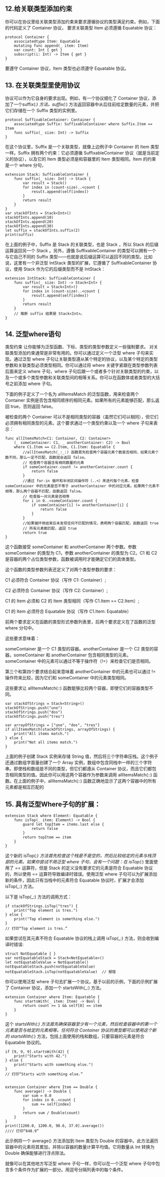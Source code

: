 ## 12.给关联类型添加约束

你可以在协议里给关联类型添加约束来要求遵循协议的类型满足约束。例如，下面的代码定义了 Container 协议， 要求关联类型 Item 必须遵循 Equatable 协议：

```
protocol Container {
    associatedtype Item: Equatable
    mutating func append(_ item: Item)
    var count: Int { get }
    subscript(i: Int) -> Item { get }
}
```

要遵守 Container 协议，Item 类型也必须遵守 Equatable 协议。

## 13. 在关联类型里使用协议

协议可以作为它自身的要求出现。例如，有一个协议细化了 Container 协议，添加了一个suffix(_:) 方法。suffix(_:) 方法返回容器中从后往前给定数量的元素，并把它们存储在一个 Suffix 类型的实例里。
```
protocol SuffixableContainer: Container {
    associatedtype Suffix: SuffixableContainer where Suffix.Item == Item
    func suffix(_ size: Int) -> Suffix
}
```

在这个协议里，Suffix 是一个关联类型，就像上边例子中 Container 的 Item 类型一样。Suffix 拥有两个约束：它必须遵循 SuffixableContainer 协议（就是当前定义的协议），以及它的 Item 类型必须是和容器里的 Item 类型相同。Item 的约束是一个 where 分句，

```
extension Stack: SuffixableContainer {
    func suffix(_ size: Int) -> Stack {
        var result = Stack()
        for index in (count-size)..<count {
            result.append(self[index])
        }
        return result
    }
}
var stackOfInts = Stack<Int>()
stackOfInts.append(10)
stackOfInts.append(20)
stackOfInts.append(30)
let suffix = stackOfInts.suffix(2)
print(suffix)
```

在上面的例子中，Suffix 是 Stack 的关联类型，也是 Stack ，所以 Stack 的后缀运算返回另一个 Stack 。另外，遵循 SuffixableContainer 的类型可以拥有一个与它自己不同的 Suffix 类型——也就是说后缀运算可以返回不同的类型。比如说，这里有一个非泛型 IntStack 类型的扩展，它遵循了 SuffixableContainer 协议，使用 Stack<Int> 作为它的后缀类型而不是 IntStack：
 
```
extension IntStack: SuffixableContainer {
    func suffix(_ size: Int) -> Stack<Int> {
        var result = Stack<Int>()
        for index in (count-size)..<count {
            result.append(self[index])
        }
        return result
    }
    // 推断 suffix 结果是 Stack<Int>。
}
```

 ## 14. 泛型where语句
 
 类型约束 让你能够为泛型函数、下标、类型的类型参数定义一些强制要求。
 对关联类型添加约束通常是非常有用的。你可以通过定义一个泛型 where 子句来实现。通过泛型 where 子句让关联类型遵从某个特定的协议，以及某个特定的类型参数和关联类型必须类型相同。你可以通过将 where 关键字紧跟在类型参数列表后面来定义 where 子句，where 子句后跟一个或者多个针对关联类型的约束，以及一个或多个类型参数和关联类型间的相等关系。你可以在函数体或者类型的大括号之前添加 where 子句。
 
下面的例子定义了一个名为 allItemsMatch 的泛型函数，用来检查两个 Container 实例是否包含相同顺序的相同元素。如果所有的元素能够匹配，那么返回 true，否则返回 false。

被检查的两个 Container 可以不是相同类型的容器（虽然它们可以相同），但它们必须拥有相同类型的元素。这个要求通过一个类型约束以及一个 where 子句来表示：

```
func allItemsMatch<C1: Container, C2: Container>
    (_ someContainer: C1, _ anotherContainer: C2) -> Bool
    where C1.Item == C2.Item, C1.Item: Equatable {
        //allItemsMatch(_:_:) 函数首先检查两个容器元素个数是否相同，如果元素个数不同，那么一定不匹配，函数就会返回 false。
        // 检查两个容器含有相同数量的元素
        if someContainer.count != anotherContainer.count {
            return false
        }
        //通过 for-in 循环和半闭区间操作符（..<）来迭代每个元素，检查 someContainer 中的元素是否不等于 anotherContainer 中的对应元素。如果两个元素不相等，那么两个容器不匹配，函数返回 false。
        // 检查每一对元素是否相等
        for i in 0..<someContainer.count {
            if someContainer[i] != anotherContainer[i] {
                return false
            }
        }
        //如果循环体结束后未发现任何不匹配的情况，表明两个容器匹配，函数返回 true
        // 所有元素都匹配，返回 true
        return true
}
```

这个函数接受 someContainer 和 anotherContainer 两个参数。参数 someContainer 的类型为 C1，参数 anotherContainer 的类型为 C2。C1 和 C2 是容器的两个占位类型参数，函数被调用时才能确定它们的具体类型。

 这个函数的类型参数列表还定义了对两个类型参数的要求：
 
 C1 必须符合 Container 协议（写作 C1: Container）;
 
 C2 必须符合 Container 协议（写作 C2: Container）;
 
 C1 的 Item 必须和 C2 的 Item 类型相同（写作 C1.Item == C2.Item）;
 
 C1 的 Item 必须符合 Equatable 协议（写作 C1.Item: Equatable）
 
 前两个要求定义在函数的类型形式参数列表里，后两个要求定义在了函数的泛型 where 分句中。
 
 这些要求意味着：
 
 someContainer 是一个 C1 类型的容器。anotherContainer 是一个 C2 类型的容器。someContainer 和 anotherContainer 包含相同类型的元素。
 someContainer 中的元素可以通过不等于操作符（!=）来检查它们是否相同。
 
 第三个和第四个要求结合起来意味着 anotherContainer 中的元素也可以通过 != 操作符来比较，因为它们和 someContainer 中的元素类型相同。
 
 这些要求让 allItemsMatch(_:_:) 函数能够比较两个容器，即使它们的容器类型不同。

```
var stackOfStrings = Stack<String>()
stackOfStrings.push("uno")
stackOfStrings.push("dos")
stackOfStrings.push("tres")

var arrayOfStrings = ["uno", "dos", "tres"]
if allItemsMatch(stackOfStrings, arrayOfStrings) {
    print("All items match.")
} else {
    print("Not all items match.")
}
```

上面的例子创建 Stack 实例来存储 String 值，然后将三个字符串压栈。这个例子还通过数组字面量创建了一个 Array 实例，数组中包含同栈中一样的三个字符串。即使栈和数组是不同的类型，但它们都遵从 Container 协议，而且它们都包含相同类型的值。因此你可以用这两个容器作为参数来调用 allItemsMatch(_:_:) 函数。在上面的例子中，allItemsMatch(_:_:) 函数正确地显示了这两个容器中的所有元素都是相互匹配的


## 15. 具有泛型Where子句的扩展：

```
extension Stack where Element: Equatable {
    func isTop(_ item: Element) -> Bool {
        guard let topItem = items.last else {
            return false
        }
        return topItem == item
    }
}
```

这个新的 isTop(_:) 方法首先检查这个栈是不是空的，然后比较给定的元素与栈顶部的元素。如果你尝试不用泛型 where 子句，会有一个问题：在 isTop(_:) 里面使用了 == 运算符，但是 Stack 的定义没有要求它的元素是符合 Equatable 协议的，所以使用 == 运算符导致编译时错误。使用泛型 where 子句可以为扩展添加新的条件，因此只有当栈中的元素符合 Equatable 协议时，扩展才会添加 isTop(_:) 方法。

以下是 isTop(_:) 方法的调用方式：

```
if stackOfStrings.isTop("tres") {
    print("Top element is tres.")
} else {
    print("Top element is something else.")
}
// 打印“Top element is tres.”
```

如果尝试在其元素不符合 Equatable 协议的栈上调用 isTop(_:) 方法，则会收到编译时错误:

```
struct NotEquatable { }
var notEquatableStack = Stack<NotEquatable>()
let notEquatableValue = NotEquatable()
notEquatableStack.push(notEquatableValue)
notEquatableStack.isTop(notEquatableValue)  // 报错
```

你可以使用泛型 where 子句去扩展一个协议。基于以前的示例，下面的示例扩展了 Container 协议，添加一个 startsWith(_:) 方法。

```
extension Container where Item: Equatable {
    func startsWith(_ item: Item) -> Bool {
        return count >= 1 && self[0] == item
    }
}
```

这个 startsWith(_:) 方法首先确保容器至少有一个元素，然后检查容器中的第一个元素是否与给定的元素相等。任何符合 Container 协议的类型都可以使用这个新的 startsWith(_:) 方法，包括上面使用的栈和数组，只要容器的元素是符合 Equatable 协议的。

```
if [9, 9, 9].startsWith(42) {
    print("Starts with 42.")
} else {
    print("Starts with something else.")
}
// 打印“Starts with something else.”


extension Container where Item == Double {
    func average() -> Double {
        var sum = 0.0
        for index in 0..<count {
            sum += self[index]
        }
        return sum / Double(count)
    }
}
print([1260.0, 1200.0, 98.6, 37.0].average())
//// 打印“648.9”
```

此示例将一个 average() 方法添加到 Item 类型为 Double 的容器中。此方法遍历容器中的元素将其累加，并除以容器的数量计算平均值。它将数量从 Int 转换为 Double 确保能够进行浮点除法。

就像可以在其他地方写泛型 where 子句一样，你可以在一个泛型 where 子句中包含多个条件作为扩展的一部分。用逗号分隔列表中的每个条件。


